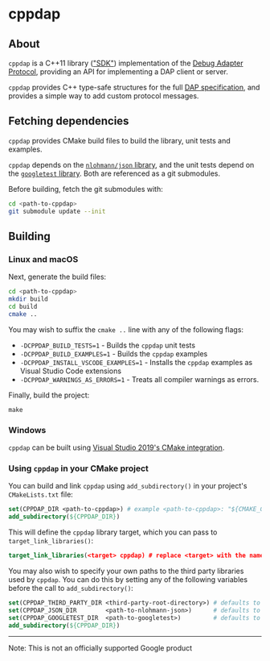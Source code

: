 # cppdap

## About

`cppdap` is a C++11 library (["SDK"](https://microsoft.github.io/debug-adapter-protocol/implementors/sdks/)) implementation of the [Debug Adapter Protocol](https://microsoft.github.io/debug-adapter-protocol/), providing an API for implementing a DAP client or server.

`cppdap` provides C++ type-safe structures for the full [DAP specification](https://microsoft.github.io/debug-adapter-protocol/specification), and provides a simple way to add custom protocol messages.

## Fetching dependencies

`cppdap` provides CMake build files to build the library, unit tests and examples.

`cppdap` depends on the [`nlohmann/json` library](https://github.com/nlohmann/json), and the unit tests depend on the [`googletest` library](https://github.com/google/googletest). Both are referenced as a git submodules.

Before building, fetch the git submodules with:

```bash
cd <path-to-cppdap>
git submodule update --init
```

## Building

### Linux and macOS

Next, generate the build files:

```bash
cd <path-to-cppdap>
mkdir build
cd build
cmake ..
```

You may wish to suffix the `cmake ..` line with any of the following flags:

* `-DCPPDAP_BUILD_TESTS=1` - Builds the `cppdap` unit tests
* `-DCPPDAP_BUILD_EXAMPLES=1` - Builds the `cppdap` examples
* `-DCPPDAP_INSTALL_VSCODE_EXAMPLES=1` - Installs the  `cppdap` examples as Visual Studio Code extensions
* `-DCPPDAP_WARNINGS_AS_ERRORS=1` - Treats all compiler warnings as errors.

Finally, build the project:

`make`

### Windows

`cppdap` can be built using [Visual Studio 2019's CMake integration](https://docs.microsoft.com/en-us/cpp/build/cmake-projects-in-visual-studio?view=vs-2019).


### Using `cppdap` in your CMake project

You can build and link `cppdap` using `add_subdirectory()` in your project's `CMakeLists.txt` file:
```cmake
set(CPPDAP_DIR <path-to-cppdap>) # example <path-to-cppdap>: "${CMAKE_CURRENT_SOURCE_DIR}/third_party/cppdap"
add_subdirectory(${CPPDAP_DIR})
```

This will define the `cppdap` library target, which you can pass to `target_link_libraries()`:

```cmake
target_link_libraries(<target> cppdap) # replace <target> with the name of your project's target
```

You may also wish to specify your own paths to the third party libraries used by `cppdap`.
You can do this by setting any of the following variables before the call to `add_subdirectory()`:

```cmake
set(CPPDAP_THIRD_PARTY_DIR <third-party-root-directory>) # defaults to ${CPPDAP_DIR}/third_party
set(CPPDAP_JSON_DIR        <path-to-nlohmann-json>)      # defaults to ${CPPDAP_THIRD_PARTY_DIR}/json
set(CPPDAP_GOOGLETEST_DIR  <path-to-googletest>)         # defaults to ${CPPDAP_THIRD_PARTY_DIR}/googletest
add_subdirectory(${CPPDAP_DIR})
```

---

Note: This is not an officially supported Google product
